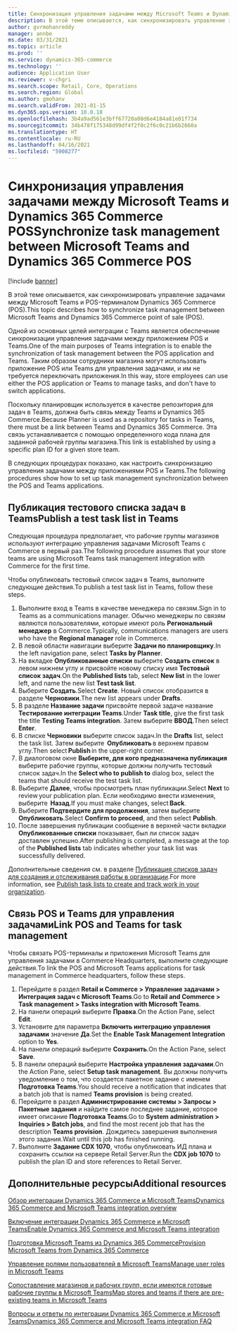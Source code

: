```yaml
---
title: Синхронизация управления задачами между Microsoft Teams и Dynamics 365 Commerce POS
description: В этой теме описывается, как синхронизировать управление задачами между Microsoft Teams и POS-терминалом Dynamics 365 Commerce (POS).
author: gvrmohanreddy
manager: annbe
ms.date: 03/31/2021
ms.topic: article
ms.prod: ''
ms.service: dynamics-365-commerce
ms.technology: ''
audience: Application User
ms.reviewer: v-chgri
ms.search.scope: Retail, Core, Operations
ms.search.region: Global
ms.author: gmohanv
ms.search.validFrom: 2021-01-15
ms.dyn365.ops.version: 10.0.18
ms.openlocfilehash: 3b4a9ad561e3bff67720a08d6e4184a81e01f734
ms.sourcegitcommit: 34b478f175348d99df4f2f0c2f6c0c21b6b2660a
ms.translationtype: HT
ms.contentlocale: ru-RU
ms.lasthandoff: 04/16/2021
ms.locfileid: "5908277"
---
```

# <a name="synchronize-task-management-between-microsoft-teams-and-dynamics-365-commerce-pos"></a><span data-ttu-id="cdaf0-103">Синхронизация управления задачами между Microsoft Teams и Dynamics 365 Commerce POS</span><span class="sxs-lookup"><span data-stu-id="cdaf0-103">Synchronize task management between Microsoft Teams and Dynamics 365 Commerce POS</span></span>

[!include [banner](includes/banner.md)]

<span data-ttu-id="cdaf0-104">В этой теме описывается, как синхронизировать управление задачами между Microsoft Teams и POS-терминалом Dynamics 365 Commerce (POS).</span><span class="sxs-lookup"><span data-stu-id="cdaf0-104">This topic describes how to synchronize task management between Microsoft Teams and Dynamics 365 Commerce point of sale (POS).</span></span>

<span data-ttu-id="cdaf0-105">Одной из основных целей интеграции с Teams является обеспечение синхронизации управления задачами между приложением POS и Teams.</span><span class="sxs-lookup"><span data-stu-id="cdaf0-105">One of the main purposes of Teams integration is to enable the synchronization of task management between the POS application and Teams.</span></span> <span data-ttu-id="cdaf0-106">Таким образом сотрудники магазина могут использовать приложение POS или Teams для управления задачами, и им не требуется переключать приложения.</span><span class="sxs-lookup"><span data-stu-id="cdaf0-106">In this way, store employees can use either the POS application or Teams to manage tasks, and don't have to switch applications.</span></span>

<span data-ttu-id="cdaf0-107">Поскольку планировщик используется в качестве репозитория для задач в Teams, должна быть связь между Teams и Dynamics 365 Commerce.</span><span class="sxs-lookup"><span data-stu-id="cdaf0-107">Because Planner is used as a repository for tasks in Teams, there must be a link between Teams and Dynamics 365 Commerce.</span></span> <span data-ttu-id="cdaf0-108">Эта связь устанавливается с помощью определенного кода плана для заданной рабочей группы магазина.</span><span class="sxs-lookup"><span data-stu-id="cdaf0-108">This link is established by using a specific plan ID for a given store team.</span></span>

<span data-ttu-id="cdaf0-109">В следующих процедурах показано, как настроить синхронизацию управления задачами между приложениями POS и Teams.</span><span class="sxs-lookup"><span data-stu-id="cdaf0-109">The following procedures show how to set up task management synchronization between the POS and Teams applications.</span></span>

## <a name="publish-a-test-task-list-in-teams"></a><span data-ttu-id="cdaf0-110">Публикация тестового списка задач в Teams</span><span class="sxs-lookup"><span data-stu-id="cdaf0-110">Publish a test task list in Teams</span></span>

<span data-ttu-id="cdaf0-111">Следующая процедура предполагает, что рабочие группы магазинов используют интеграцию управления задачами Microsoft Teams с Commerce в первый раз.</span><span class="sxs-lookup"><span data-stu-id="cdaf0-111">The following procedure assumes that your store teams are using Microsoft Teams task management integration with Commerce for the first time.</span></span>

<span data-ttu-id="cdaf0-112">Чтобы опубликовать тестовый список задач в Teams, выполните следующие действия.</span><span class="sxs-lookup"><span data-stu-id="cdaf0-112">To publish a test task list in Teams, follow these steps.</span></span>

1. <span data-ttu-id="cdaf0-113">Выполните вход в Teams в качестве менеджера по связям.</span><span class="sxs-lookup"><span data-stu-id="cdaf0-113">Sign in to Teams as a communications manager.</span></span> <span data-ttu-id="cdaf0-114">Обычно менеджеры по связям являются пользователями, которые имеют роль **Региональный менеджер** в Commerce.</span><span class="sxs-lookup"><span data-stu-id="cdaf0-114">Typically, communications managers are users who have the **Regional manager** role in Commerce.</span></span>
1. <span data-ttu-id="cdaf0-115">В левой области навигации выберите **Задачи по планировщику**.</span><span class="sxs-lookup"><span data-stu-id="cdaf0-115">In the left navigation pane, select **Tasks by Planner**.</span></span>
1. <span data-ttu-id="cdaf0-116">На вкладке **Опубликованные списки** выберите **Создать список** в левом нижнем углу и присвойте новому списку имя **Тестовый список задач**.</span><span class="sxs-lookup"><span data-stu-id="cdaf0-116">On the **Published lists** tab, select **New list** in the lower left, and name the new list **Test task list**.</span></span>
1. <span data-ttu-id="cdaf0-117">Выберите **Создать**.</span><span class="sxs-lookup"><span data-stu-id="cdaf0-117">Select **Create**.</span></span> <span data-ttu-id="cdaf0-118">Новый список отобразится в разделе **Черновики**.</span><span class="sxs-lookup"><span data-stu-id="cdaf0-118">The new list appears under **Drafts**.</span></span>
1. <span data-ttu-id="cdaf0-119">В разделе **Название задачи** присвойте первой задаче название **Тестирование интеграции Teams**.</span><span class="sxs-lookup"><span data-stu-id="cdaf0-119">Under **Task title**, give the first task the title **Testing Teams integration**.</span></span> <span data-ttu-id="cdaf0-120">Затем выберите **ВВОД**.</span><span class="sxs-lookup"><span data-stu-id="cdaf0-120">Then select **Enter**.</span></span>
1. <span data-ttu-id="cdaf0-121">В списке **Черновики** выберите список задач.</span><span class="sxs-lookup"><span data-stu-id="cdaf0-121">In the **Drafts** list, select the task list.</span></span> <span data-ttu-id="cdaf0-122">Затем выберите  **Опубликовать** в верхнем правом углу.</span><span class="sxs-lookup"><span data-stu-id="cdaf0-122">Then select **Publish** in the upper-right corner.</span></span>
1. <span data-ttu-id="cdaf0-123">В диалоговом окне **Выберите, для кого предназначена публикация** выберите рабочие группы, которые должны получить тестовый список задач.</span><span class="sxs-lookup"><span data-stu-id="cdaf0-123">In the **Select who to publish to** dialog box, select the teams that should receive the test task list.</span></span>
1. <span data-ttu-id="cdaf0-124">Выберите **Далее**, чтобы просмотреть план публикации.</span><span class="sxs-lookup"><span data-stu-id="cdaf0-124">Select **Next** to review your publication plan.</span></span> <span data-ttu-id="cdaf0-125">Если необходимо внести изменения, выберите  **Назад**.</span><span class="sxs-lookup"><span data-stu-id="cdaf0-125">If you must make changes, select **Back**.</span></span> 
1. <span data-ttu-id="cdaf0-126">Выберите **Подтвердите для продолжения**, затем выберите **Опубликовать**.</span><span class="sxs-lookup"><span data-stu-id="cdaf0-126">Select **Confirm to proceed**, and then select **Publish**.</span></span>
1. <span data-ttu-id="cdaf0-127">После завершения публикации сообщение в верхней части вкладки **Опубликованные списки** показывает, был ли список задач доставлен успешно.</span><span class="sxs-lookup"><span data-stu-id="cdaf0-127">After publishing is completed, a message at the top of the **Published lists** tab indicates whether your task list was successfully delivered.</span></span>

<span data-ttu-id="cdaf0-128">Дополнительные сведения см. в разделе [Публикация списков задач для создания и отслеживания работы в организации](https://support.microsoft.com/office/publish-task-lists-to-create-and-track-work-in-your-organization-095409b3-f5af-40aa-9f9e-339b54e705df).</span><span class="sxs-lookup"><span data-stu-id="cdaf0-128">For more information, see [Publish task lists to create and track work in your organization](https://support.microsoft.com/office/publish-task-lists-to-create-and-track-work-in-your-organization-095409b3-f5af-40aa-9f9e-339b54e705df).</span></span>

## <a name="link-pos-and-teams-for-task-management"></a><span data-ttu-id="cdaf0-129">Связь POS и Teams для управления задачами</span><span class="sxs-lookup"><span data-stu-id="cdaf0-129">Link POS and Teams for task management</span></span>

<span data-ttu-id="cdaf0-130">Чтобы связать POS-терминалы и приложения Microsoft Teams для управления задачами в Commerce Headquarters, выполните следующие действия.</span><span class="sxs-lookup"><span data-stu-id="cdaf0-130">To link the POS and Microsoft Teams applications for task management in Commerce headquarters, follow these steps.</span></span>

1. <span data-ttu-id="cdaf0-131">Перейдите в раздел **Retail и Commerce \> Управление задачами \> Интеграция задач с Microsoft Teams**.</span><span class="sxs-lookup"><span data-stu-id="cdaf0-131">Go to **Retail and Commerce \> Task management \> Tasks integration with Microsoft Teams**.</span></span>
1. <span data-ttu-id="cdaf0-132">На панели операций выберите **Правка**.</span><span class="sxs-lookup"><span data-stu-id="cdaf0-132">On the Action Pane, select **Edit**.</span></span>
1. <span data-ttu-id="cdaf0-133">Установите для параметра **Включить интеграцию управления задачами** значение **Да**.</span><span class="sxs-lookup"><span data-stu-id="cdaf0-133">Set the **Enable Task Management Integration** option to **Yes**.</span></span>
1. <span data-ttu-id="cdaf0-134">На панели операций выберите **Сохранить**.</span><span class="sxs-lookup"><span data-stu-id="cdaf0-134">On the Action Pane, select **Save**.</span></span>
1. <span data-ttu-id="cdaf0-135">В панели операций выберите **Настройка управления задачами**.</span><span class="sxs-lookup"><span data-stu-id="cdaf0-135">On the Action Pane, select **Setup task management**.</span></span> <span data-ttu-id="cdaf0-136">Вы должны получить уведомление о том, что создается пакетное задание с именем **Подготовка Teams**.</span><span class="sxs-lookup"><span data-stu-id="cdaf0-136">You should receive a notification that indicates that a batch job that is named **Teams provision** is being created.</span></span>
1. <span data-ttu-id="cdaf0-137">Перейдите в раздел **Администрирование системы \> Запросы \> Пакетные задания** и найдите самое последнее задание, которое имеет описание **Подготовка Teams**.</span><span class="sxs-lookup"><span data-stu-id="cdaf0-137">Go to **System administration \> Inquiries \> Batch jobs**, and find the most recent job that has the description **Teams provision**.</span></span> <span data-ttu-id="cdaf0-138">Дождитесь завершения выполнения этого задания.</span><span class="sxs-lookup"><span data-stu-id="cdaf0-138">Wait until this job has finished running.</span></span>
1. <span data-ttu-id="cdaf0-139">Выполните **Задание CDX 1070**, чтобы опубликовать ИД плана и сохранить ссылки на сервере Retail Server.</span><span class="sxs-lookup"><span data-stu-id="cdaf0-139">Run the **CDX job 1070** to publish the plan ID and store references to Retail Server.</span></span>

## <a name="additional-resources"></a><span data-ttu-id="cdaf0-140">Дополнительные ресурсы</span><span class="sxs-lookup"><span data-stu-id="cdaf0-140">Additional resources</span></span>

[<span data-ttu-id="cdaf0-141">Обзор интеграции Dynamics 365 Commerce и Microsoft Teams</span><span class="sxs-lookup"><span data-stu-id="cdaf0-141">Dynamics 365 Commerce and Microsoft Teams integration overview</span></span>](commerce-teams-integration.md)

[<span data-ttu-id="cdaf0-142">Включение интеграции Dynamics 365 Commerce и Microsoft Teams</span><span class="sxs-lookup"><span data-stu-id="cdaf0-142">Enable Dynamics 365 Commerce and Microsoft Teams integration</span></span>](enable-teams-integration.md)

[<span data-ttu-id="cdaf0-143">Подготовка Microsoft Teams из Dynamics 365 Commerce</span><span class="sxs-lookup"><span data-stu-id="cdaf0-143">Provision Microsoft Teams from Dynamics 365 Commerce</span></span>](provision-teams-from-commerce.md)

[<span data-ttu-id="cdaf0-144">Управление ролями пользователей в Microsoft Teams</span><span class="sxs-lookup"><span data-stu-id="cdaf0-144">Manage user roles in Microsoft Teams</span></span>](manage-user-roles-teams.md)

[<span data-ttu-id="cdaf0-145">Сопоставление магазинов и рабочих групп, если имеются готовые рабочие группы в Microsoft Teams</span><span class="sxs-lookup"><span data-stu-id="cdaf0-145">Map stores and teams if there are pre-existing teams in Microsoft Teams</span></span>](map-stores-existing-teams.md)

[<span data-ttu-id="cdaf0-146">Вопросы и ответы по интеграции Dynamics 365 Commerce и Microsoft Teams</span><span class="sxs-lookup"><span data-stu-id="cdaf0-146">Dynamics 365 Commerce and Microsoft Teams integration FAQ</span></span>](teams-integration-faq.md)
